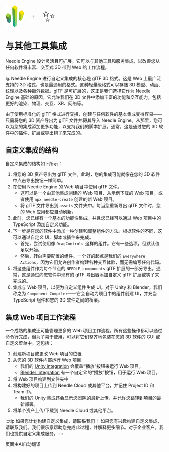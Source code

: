 <br/>
<div class="centered" style="display: flex;
    align-items: center;
    gap: 20px;
    font-size: 2em;
    font-weight: 100;">
    <img src="/logo.png" style="max-height:70px;" title="Needle Logo" alt="Needle Logo"/> +
    <span style="font-size: 50px;">✨</span>
</div>

# 与其他工具集成

Needle Engine 设计灵活且可扩展。它可以与其他工具和服务集成，以改善您从任何软件将丰富、交互式 3D 带到 Web 的工作流程。

与 Needle Engine 进行自定义集成的核心是 glTF 3D 格式。这是 Web 上最广泛支持的 3D 格式，也是最通用的格式。这种轻量级格式可以存储 3D 模型、动画、纹理以及各种额外数据。glTF 是可扩展的，这正是我们选择它作为 Needle Engine 基础的原因。它允许我们在 3D 文件中添加丰富的功能和交互能力，包括更好的渲染、物理、交互、XR、网络等。

由于使用标准化的 glTF 格式进行交换，创建与任何软件的基本集成变得容易——只需将您的 3D 资产导出为 glTF 文件并将其导入 Needle Engine。从那里，您可以为您的集成添加更多功能，以支持我们的脚本扩展。通常，这是通过您的 3D 软件中的插件、扩展或导出钩子来完成的。

## 自定义集成的结构
自定义集成的结构如下所示：

1. 将您的 3D 资产导出为 glTF 文件。此时，您的集成可能就像在您的 3D 软件中点击导出按钮一样简单。
2. 在使用 Needle Engine 的 Web 项目中使用 glTF 文件。
   - 这可以是一个由其他集成创建的 Web 项目、从示例下载的 Web 项目，或者使用 `npx needle-create` 创建的新 Web 项目。
   - 将 glTF 文件导出到 `assets` 文件夹中。每当您重新导出 glTF 文件时，您的 Web 应用都应自动刷新。
3. 此时，您已经有一个基本的功能性集成，并且您已经可以通过 Web 项目中的 TypeScript 添加自定义功能。
4. 下一步是在您的软件中添加一种创建和调整组件的方法。根据软件的不同，这可以通过自定义 UI、脚本或插件来完成。
   - 首先，尝试使用像 `DragControls` 这样的组件。它有一些选项，但默认值足以开始。
   - 然后，转向需要配置的组件。一个好的起点是我们的 `Everywhere Actions`，因为它们允许创作者构建各种交互体验，而无需编写任何代码。
5. 将这些组件作为每个节点的 `NEEDLE_components` glTF 扩展的一部分导出。通常，这是通过向您软件中现有的 glTF 导出器添加自定义 glTF 扩展或钩子来完成的。
6. 集成与 Web 项目，以便为自定义组件生成 UI。对于 Unity 和 Blender，我们称之为 `Component Compiler`——它会自动为项目中的组件创建 UI，并充当 TypeScript 组件和您的 3D 软件之间的桥梁。

## 集成 Web 项目工作流程

一个成熟的集成还可能管理更多的 Web 项目工作流程。所有这些操作都可以通过命令行完成，但为了易于使用，可以将它们整齐地包装在您的 3D 软件的 GUI 或自定义菜单中。这包括：

1. 创建新项目或更改 Web 项目的位置
2. 从您的 3D 软件内部运行 Web 项目
   - 我们的 [Unity integration](./../unity/) 会覆盖“播放”按钮来运行 Web 项目。
   - [Blender integration](./../blender/) 有一个自定义的“播放”按钮，用于运行 Web 项目。
3. 将 Web 项目构建到文件夹中
4. 将构建好的项目上传到 Needle Cloud 或其他平台，并记住 Project ID 和 Team ID。
   - 我们的 Unity 集成还会显示您团队的最新上传，并允许您跳转到项目的最新部署。
5. 将单个资产上传/下载到 Needle Cloud 或其他平台。

:::tip 如果您计划构建自定义集成，请联系我们！
如果您有兴趣构建自定义集成，请联系我们。我们很乐意帮助您完成此过程，并解释更多细节。对于企业客户，我们也提供自定义集成服务。
:::

页面由AI自动翻译